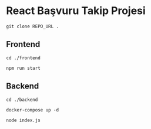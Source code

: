 # React Başvuru Takip Projesi

``git clone REPO_URL .``

## Frontend
``cd ./frontend``

``npm run start``

## Backend

``cd ./backend``

``docker-compose up -d``

``node index.js``